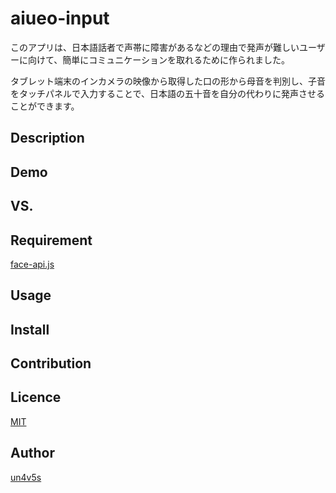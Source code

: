 aiueo-input
====

このアプリは、日本語話者で声帯に障害があるなどの理由で発声が難しいユーザーに向けて、簡単にコミュニケーションを取れるために作られました。

タブレット端末のインカメラの映像から取得した口の形から母音を判別し、子音をタッチパネルで入力することで、日本語の五十音を自分の代わりに発声させることができます。

## Description

## Demo

## VS. 

## Requirement

[face-api.js](https://github.com/justadudewhohacks/face-api.js)

## Usage

## Install

## Contribution

## Licence

[MIT](https://github.com/tcnksm/tool/blob/master/LICENCE)

## Author

[un4v5s](https://github.com/un4v5s)

